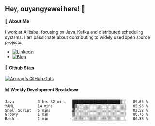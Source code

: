 ## Hey, ouyangyewei here! :wave:

#### :rocket: About Me
I work at Alibaba, focusing on Java, Kafka and distributed scheduling systems. I am passionate about contributing to widely used open source projects.

- [![Linkedin](https://img.shields.io/badge/LinkedIn-ouyangyewei-blue)](https://www.linkedin.com/in/ouyangyewei/)
- [![Blog](https://img.shields.io/badge/Blog-yeweiouyang-orange)](https://blog.csdn.net/yeweiouyang)

#### :star2: Github Stats
[![Anurag's GitHub stats](https://github-readme-stats.vercel.app/api?username=ouyangyewei&show_icons=true&cache_seconds=3600&theme=tokyonight)](https://github.com/anuraghazra/github-readme-stats)

#### :bar_chart: Weekly Development Breakdown
<!--START_SECTION:waka-->
```text
Java           3 hrs 32 mins   ██████████████████████▒░░   89.65 % 
YAML           14 mins         █▒░░░░░░░░░░░░░░░░░░░░░░░   05.96 % 
Shell Script   5 mins          ▓░░░░░░░░░░░░░░░░░░░░░░░░   02.52 % 
Groovy         1 min           ▒░░░░░░░░░░░░░░░░░░░░░░░░   00.75 % 
Bash           1 min           ░░░░░░░░░░░░░░░░░░░░░░░░░   00.58 % 
```
<!--END_SECTION:waka-->
